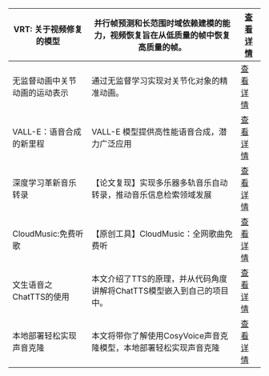 | VRT: 关于视频修复的模型  | 并行帧预测和长范围时域依赖建模的能力，视频恢复旨在从低质量的帧中恢复高质量的帧。 | [查看详情](https://www.aspiringcode.com/content?id=17067069935550) |
|-----------------|------------------------------------------|----------------------------------------------------------------|
| 无监督动画中关节动画的运动表示 | 通过无监督学习实现对关节化对象的精准动画。                    | [查看详情](https://www.aspiringcode.com/content?id=17069434069399) |
| VALL-E：语音合成的新里程 | VALL-E 模型提供高性能语音合成，潜力广泛应用                | [查看详情](https://www.aspiringcode.com/content?id=17092060312048) |
| 深度学习革新音乐转录      | 【论文复现】实现多乐器多轨音乐自动转录，推动音乐信息检索领域发展         | [查看详情](https://www.aspiringcode.com/content?id=17180911066304) |
| CloudMusic:免费听歌 | 【原创工具】CloudMusic：全网歌曲免费听                 | [查看详情](https://www.aspiringcode.com/content?id=17197155823465) |
| 文生语音之ChatTTS的使用 | 本文介绍了TTS的原理，并从代码角度讲解将ChatTTS模型嵌入到自己的项目中。 | [查看详情](https://www.aspiringcode.com/content?id=17212731401619) |
| 本地部署轻松实现声音克隆    | 本文将带你了解使用CosyVoice声音克隆模型，本地部署轻松实现声音克隆    | [查看详情](https://www.aspiringcode.com/content?id=17405496873092) |
